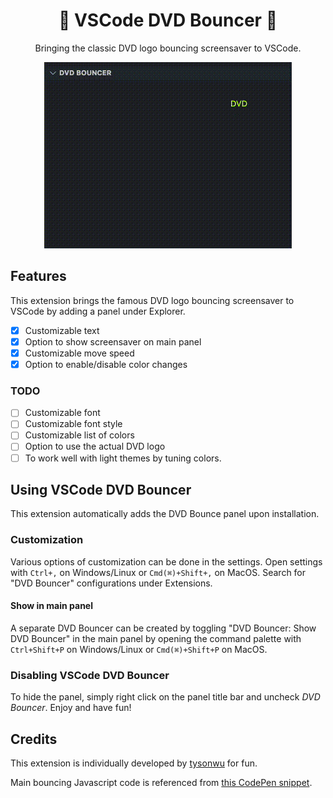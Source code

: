 <div align='center'>

# 📀 VSCode DVD Bouncer 📀

Bringing the classic DVD logo bouncing screensaver to VSCode.

![screenshot](https://raw.githubusercontent.com/tysonwu/vscode-dvd-bouncer/main/docs/screenshot.gif)

</div>

## Features

This extension brings the famous DVD logo bouncing screensaver to VSCode by adding a panel under Explorer.

- [x] Customizable text
- [x] Option to show screensaver on main panel
- [x] Customizable move speed
- [x] Option to enable/disable color changes

### **TODO**
- [ ] Customizable font
- [ ] Customizable font style
- [ ] Customizable list of colors
- [ ] Option to use the actual DVD logo
- [ ] To work well with light themes by tuning colors.

## Using VSCode DVD Bouncer

This extension automatically adds the DVD Bounce panel upon installation.

### Customization

Various options of customization can be done in the settings. Open settings with `Ctrl+,` on Windows/Linux or `Cmd(⌘)+Shift+,` on MacOS. Search for "DVD Bouncer" configurations under Extensions.

#### Show in main panel

A separate DVD Bouncer can be created by toggling "DVD Bouncer: Show DVD Bouncer" in the main panel by opening the command palette with `Ctrl+Shift+P` on Windows/Linux or `Cmd(⌘)+Shift+P` on MacOS.

### Disabling VSCode DVD Bouncer

To hide the panel, simply right click on the panel title bar and uncheck *DVD Bouncer*. Enjoy and have fun!

## Credits

This extension is individually developed by [tysonwu](https://github.com/tysonwu) for fun.

Main bouncing Javascript code is referenced from [this CodePen snippet](https://codepen.io/Mobius1/pen/wGVveZ).